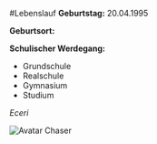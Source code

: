 #Lebenslauf
**Geburtstag:** 20.04.1995

**Geburtsort:** 

**Schulischer Werdegang:**

* Grundschule
* Realschule
* Gymnasium
* Studium

*Eceri*


![Avatar Chaser](https://github.com/Eceri/Einkaufsliste/blob/zweig1/profile.png "Bild")